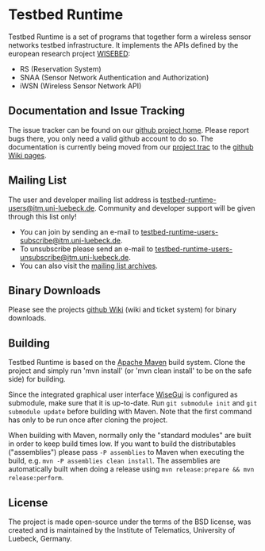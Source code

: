 Testbed Runtime
===============
Testbed Runtime is a set of programs that together form a wireless sensor networks
testbed infrastructure. It implements the APIs defined by the european research project
[WISEBED][wisebed]:

   * RS (Reservation System)
   * SNAA (Sensor Network Authentication and Authorization)
   * iWSN (Wireless Sensor Network API)

Documentation and Issue Tracking
--------------------------------

The issue tracker can be found on our [github project home][tr-github-issues]. Please report bugs there, you only need a valid github account to do so. The documentation is currently being moved from our [project trac][tr-trac] to the [github Wiki pages][tr-github-wiki].

Mailing List
------------

The user and developer mailing list address is [testbed-runtime-users@itm.uni-luebeck.de](mailto:testbed-runtime-users@itm.uni-luebeck.de). Community and developer support will be given through this list only!

   * You can join by sending an e-mail to [testbed-runtime-users-subscribe@itm.uni-luebeck.de](mailto:testbed-runtime-users-subscribe@itm.uni-luebeck.de).
   * To unsubscribe please send an e-mail to [testbed-runtime-users-unsubscribe@itm.uni-luebeck.de](mailto:testbed-runtime-users-unsubscribe@itm.uni-luebeck.de).
   * You can also visit the [mailing list archives][tr-mailinglist].

Binary Downloads
----------------

Please see the projects [github Wiki][tr-github-wiki] (wiki and ticket system) for binary downloads.

Building
--------

Testbed Runtime is based on the [Apache Maven][maven] build system. Clone the project and
simply run 'mvn install' (or 'mvn clean install' to be on the safe side) for building.

Since the integrated graphical user interface [WiseGui][wisegui] is configured as submodule, make sure that it is up-to-date.
Run ```git submodule init``` and ```git submodule update``` before building with Maven.
Note that the first command has only to be run once after cloning the project.

When building with Maven, normally only the "standard modules" are built in order to keep build
times low. If you want to build the distributables ("assemblies") please pass ```-P assemblies```
to Maven when executing the build, e.g. ```mvn -P assemblies clean install```. The assemblies are
automatically built when doing a release using ```mvn release:prepare && mvn release:perform```. 

License
-------

The project is made open-source under the terms of the BSD license, was created and is
maintained by the Institute of Telematics, University of Luebeck, Germany.

[wisebed]:http://www.wisebed.eu/
[maven]:http://maven.apache.org/
[tr-trac]:https://www.itm.uni-luebeck.de/projects/testbed-runtime/
[tr-mailinglist]:http://www.itm.uni-luebeck.de/pipermail/testbed-runtime-users/
[tr-github-issues]:http://github.com/itm/testbed-runtime/issues
[tr-github-wiki]:http://github.com/itm/testbed-runtime/wiki
[wisegui]:https://github.com/wisebed/wisegui
